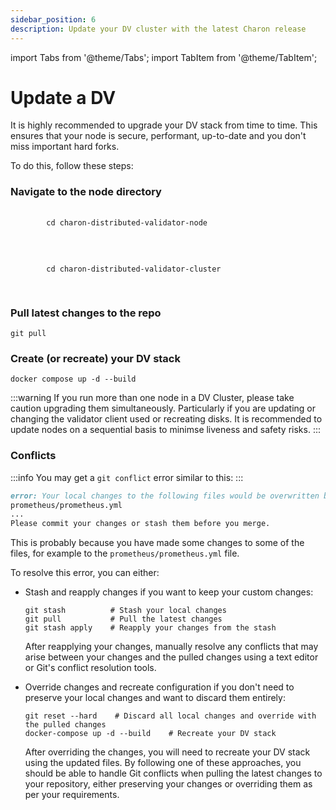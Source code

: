 ```yaml
---
sidebar_position: 6
description: Update your DV cluster with the latest Charon release
---
```

import Tabs from '@theme/Tabs';
import TabItem from '@theme/TabItem';

# Update a DV

It is highly recommended to upgrade your DV stack from time to time. This ensures that your node is secure, performant, up-to-date and you don't miss important hard forks.

To do this, follow these steps:

### Navigate to the node directory

<Tabs groupId="group-solo">
  <TabItem value="group" label="charon-distributed-validator-node" default>
    <pre>
      <code>
        cd charon-distributed-validator-node
      </code>
    </pre>
  </TabItem>
  
  <TabItem value="solo" label="charon-distributed-validator-cluster">
    <pre>
      <code>
        cd charon-distributed-validator-cluster
      </code>
    </pre>
  </TabItem>
</Tabs>

### Pull latest changes to the repo
```
git pull
```

### Create (or recreate) your DV stack
```
docker compose up -d --build
```
:::warning
If you run more than one node in a DV Cluster, please take caution upgrading them simultaneously. Particularly if you are updating or changing the validator client used or recreating disks. It is recommended to update nodes on a sequential basis to minimse liveness and safety risks. 
:::

### Conflicts

:::info
You may get a `git conflict` error similar to this:
:::
```markdown
error: Your local changes to the following files would be overwritten by merge:
prometheus/prometheus.yml
...
Please commit your changes or stash them before you merge.
```
This is probably because you have made some changes to some of the files, for example to the `prometheus/prometheus.yml` file.

To resolve this error, you can either:

- Stash and reapply changes if you want to keep your custom changes:
    ```
    git stash          # Stash your local changes
    git pull           # Pull the latest changes
    git stash apply    # Reapply your changes from the stash
    ```
    After reapplying your changes, manually resolve any conflicts that may arise between your changes and the pulled changes using a text editor or Git's conflict resolution tools.

- Override changes and recreate configuration if you don't need to preserve your local changes and want to discard them entirely:
    ```
    git reset --hard    # Discard all local changes and override with the pulled changes
    docker-compose up -d --build    # Recreate your DV stack
    ```
    After overriding the changes, you will need to recreate your DV stack using the updated files.
    By following one of these approaches, you should be able to handle Git conflicts when pulling the latest changes to your repository, either preserving your changes or overriding them as per your requirements.